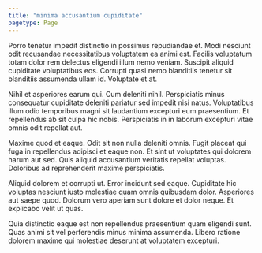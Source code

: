```yaml
---
title: "minima accusantium cupiditate"
pagetype: Page
---
```

Porro tenetur impedit distinctio in possimus repudiandae et. Modi nesciunt odit recusandae necessitatibus voluptatem ea animi est. Facilis voluptatum totam dolor rem delectus eligendi illum nemo veniam. Suscipit aliquid cupiditate voluptatibus eos. Corrupti quasi nemo blanditiis tenetur sit blanditiis assumenda ullam id. Voluptate et at.

Nihil et asperiores earum qui. Cum deleniti nihil. Perspiciatis minus consequatur cupiditate deleniti pariatur sed impedit nisi natus. Voluptatibus illum odio temporibus magni sit laudantium excepturi eum praesentium. Et repellendus ab sit culpa hic nobis. Perspiciatis in in laborum excepturi vitae omnis odit repellat aut.

Maxime quod et eaque. Odit sit non nulla deleniti omnis. Fugit placeat qui fuga in repellendus adipisci et eaque non.
Et sint ut voluptates qui dolorem harum aut sed. Quis aliquid accusantium veritatis repellat voluptas. Doloribus ad reprehenderit maxime perspiciatis.

Aliquid dolorem et corrupti ut. Error incidunt sed eaque. Cupiditate hic voluptas nesciunt iusto molestiae quam omnis quibusdam dolor. Asperiores aut saepe quod. Dolorum vero aperiam sunt dolore et dolor neque. Et explicabo velit ut quas.

Quia distinctio eaque est non repellendus praesentium quam eligendi sunt. Quas animi sit vel perferendis minus minima assumenda. Libero ratione dolorem maxime qui molestiae deserunt at voluptatem excepturi.
